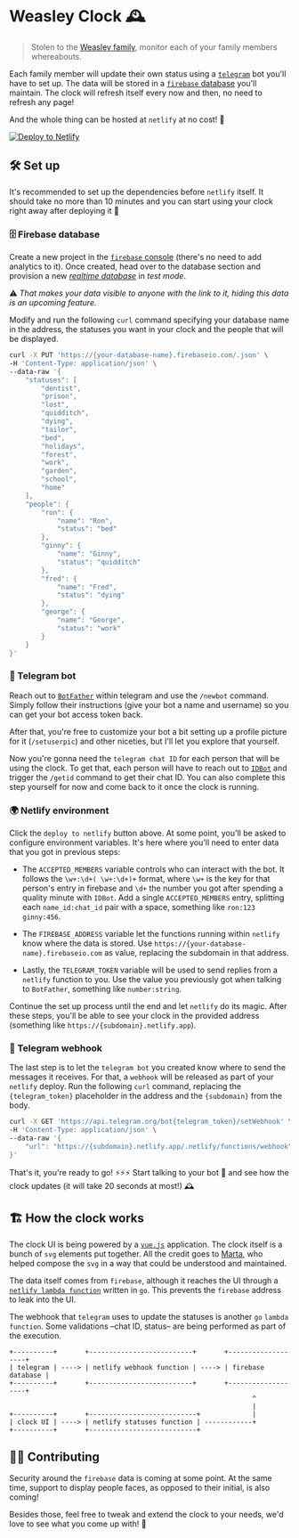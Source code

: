 # Weasley Clock 🕰️
> Stolen to the [Weasley family][weasley-clock], monitor each of your family members whereabouts.

Each family member will update their own status using a [`telegram`][telegram-bot] bot you'll have to set up.
The data will be stored in a [`firebase` database][firebase] you'll maintain.
The clock will refresh itself every now and then, no need to refresh any page!

And the whole thing can be hosted at `netlify` at no cost! 💸

[![Deploy to Netlify](https://www.netlify.com/img/deploy/button.svg)](https://app.netlify.com/start/deploy?repository=https://github.com/thisiserico/weasley-clock)

[weasley-clock]: https://harrypotter.fandom.com/wiki/Weasley_Clock
[telegram-bot]: https://core.telegram.org/bots
[firebase]: https://firebase.google.com

## 🛠️ Set up
It's recommended to set up the dependencies before `netlify` itself.
It should take no more than 10 minutes and you can start using your clock right away after deploying it 🚀

### 🗄️ Firebase database
Create a new project in the [`firebase` console][firebase-console] (there's no need to add analytics to it).
Once created, head over to the database section and provision a new [_realtime database_][firebase-realtime] in _test mode_.

⚠️ _That makes your data visible to anyone with the link to it, hiding this data is an upcoming feature._

Modify and run the following `curl` command specifying your database name in the address, the statuses you want in your clock and the people that will be displayed.

```sh
curl -X PUT 'https://{your-database-name}.firebaseio.com/.json' \
-H 'Content-Type: application/json' \
--data-raw '{
	"statuses": [
		"dentist",
		"prison",
		"lost",
		"quidditch",
		"dying",
		"tailor",
		"bed",
		"holidays",
		"forest",
		"work",
		"garden",
		"school",
		"home"
	],
	"people": {
		"ron": {
			"name": "Ron",
			"status": "bed"
		},
		"ginny": {
			"name": "Ginny",
			"status": "quidditch"
		},
		"fred": {
			"name": "Fred",
			"status": "dying"
		},
		"george": {
			"name": "George",
			"status": "work"
		}
	}
}'
```

[firebase-console]: https://console.firebase.google.com
[firebase-realtime]: https://firebase.google.com/products/realtime-database

### 🤖 Telegram bot
Reach out to [`BotFather`][bot-father] within telegram and use the `/newbot` command.
Simply follow their instructions (give your bot a name and username) so you can get your bot access token back.

After that, you're free to customize your bot a bit setting up a profile picture for it (`/setuserpic`) and other niceties, but I'll let you explore that yourself.

Now you're gonna need the `telegram chat ID` for each person that will be using the clock.
To get that, each person will have to reach out to [`IDBot`][id-bot] and trigger the `/getid` command to get their chat ID.
You can also complete this step yourself for now and come back to it once the clock is running.

[bot-father]: https://telegram.me/BotFather
[id-bot]: https://telegram.me/myidbot

### 🌍 Netlify environment
Click the `deploy to netlify` button above.
At some point, you'll be asked to configure environment variables.
It's here where you'll need to enter data that you got in previous steps:

- The `ACCEPTED_MEMBERS` variable controls who can interact with the bot.
It follows the `\w+:\d+( \w+:\d+)+` format, where `\w+` is the key for that person's entry in firebase and `\d+` the number you got after spending a quality minute with `IDBot`.
Add a single `ACCEPTED_MEMBERS` entry, splitting each `name_id:chat_id` pair with a space, something like `ron:123 ginny:456`.

- The `FIREBASE_ADDRESS` variable let the functions running within `netlify` know where the data is stored.
Use `https://{your-database-name}.firebaseio.com` as value, replacing the subdomain in that address.

- Lastly, the `TELEGRAM_TOKEN` variable will be used to send replies from a `netlify` function to you.
Use the value you previously got when talking to `BotFather`, something like `number:string`.

Continue the set up process until the end and let `netlify` do its magic.
After these steps, you'll be able to see your clock in the provided address (something like `https://{subdomain}.netlify.app`).

### 🔌 Telegram webhook
The last step is to let the `telegram bot` you created know where to send the messages it receives.
For that, a `webhook` will be released as part of your `netlify` deploy.
Run the following `curl` command, replacing the `{telegram_token}` placeholder in the address and the `{subdomain}` from the body.

```sh
curl -X GET 'https://api.telegram.org/bot{telegram_token}/setWebhook' \
-H 'Content-Type: application/json' \
--data-raw '{
	"url": "https://{subdomain}.netlify.app/.netlify/functions/webhook"
}'
```

That's it, you're ready to go! ⚡⚡⚡
Start talking to your bot 🤖 and see how the clock updates (it will take 20 seconds at most!) 🕰️

## 🏗️ How the clock works
The clock UI is being powered by a [`vue.js`][vue] application.
The clock itself is a bunch of `svg` elements put together.
All the credit goes to [Marta][marta], who helped compose the `svg` in a way that could be understood and maintained.

The data itself comes from `firebase`, although it reaches the UI through a [`netlify lambda function`][netlify-functions] written in `go`.
This prevents the `firebase` address to leak into the UI.

The webhook that `telegram` uses to update the statuses is another `go` `lambda function`.
Some validations –chat ID, status– are being performed as part of the execution.

```
+----------+       +--------------------------+       +-------------------+
| telegram | ----> | netlify webhook function | ----> | firebase database |
+----------+       +--------------------------+       +-------------------+
                                                             ^
                                                             |
+----------+       +---------------------------+             |
| clock UI | ----> | netlify statuses function | ------------+
+----------+       +---------------------------+
```

[vue]: https://vuejs.org
[marta]: https://github.com/mbondyra
[netlify-functions]: https://www.netlify.com/products/functions

## 🕵️‍♀️ Contributing
Security around the `firebase` data is coming at some point.
At the same time, support to display people faces, as opposed to their initial, is also coming!

Besides those, feel free to tweak and extend the clock to your needs, we'd love to see what you come up with! 🙌

